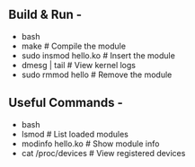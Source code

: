 ## Build & Run -
- bash
- make                          # Compile the module
- sudo insmod hello.ko       # Insert the module
- dmesg | tail                  # View kernel logs
- sudo rmmod hello           # Remove the module

## Useful Commands -
- bash
- lsmod                         # List loaded modules
- modinfo hello.ko           # Show module info
- cat /proc/devices             # View registered devices